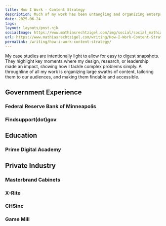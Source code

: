 ```yaml
---
title: How I Work - Content Strategy
description: Much of my work has been untangling and organizing enterprise content strategies. From Government to Fortune 500, making sure that content is clear, easy to understand, and meets your readers where they are at is always a winning strategy. I mix it up with my experience as a developer who understands how to implement some neat technical content strategies as well!
date: 2025-06-24
tags:
layout: layouts/post.njk
socialImage: https://www.mathiasrechtzigel.com/img/social/social_mathias_rechtzigel.png
url: https://www.mathiasrechtzigel.com/writing/How-I-Work-Content-Strategy
permalink: /writing/how-i-work-content-strategy/
---
```


<p class="lead-p">
    My case studies are intentionally light to allow for easy to digest snapshots. They highlight key moments where my design, research, or leadership made an impact, showing how I tackle complex problems simply. A throughline of all my work is organizing large swaths of content, tailoring them to our audiences, and making them findable and accessible.
</p>

## Government Experience

### Federal Reserve Bank of Minneapolis

### Findsupport(dot)gov

## Education

### Prime Digital Academy

## Private Industry

### Masterbrand Cabinets

### X-Rite

### CHSinc 

### Game Mill 


